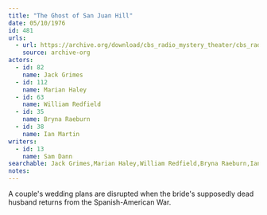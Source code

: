```yaml
---
title: "The Ghost of San Juan Hill"
date: 05/10/1976
id: 481
urls: 
  - url: https://archive.org/download/cbs_radio_mystery_theater/cbs_radio_mystery_theater-0451-0500.zip/cbs_radio_mystery_theater-0451-0500%2Fcbsrmt_0481_the_ghost_of_san_juan_hill.mp3
    source: archive-org
actors:  
  - id: 82
    name: Jack Grimes  
  - id: 112
    name: Marian Haley  
  - id: 63
    name: William Redfield  
  - id: 35
    name: Bryna Raeburn  
  - id: 38
    name: Ian Martin
writers:  
  - id: 13
    name: Sam Dann
searchable: Jack Grimes,Marian Haley,William Redfield,Bryna Raeburn,Ian Martin Sam Dann
notes:  
---
```

A couple's wedding plans are disrupted when the bride's supposedly dead husband returns from the Spanish-American War.